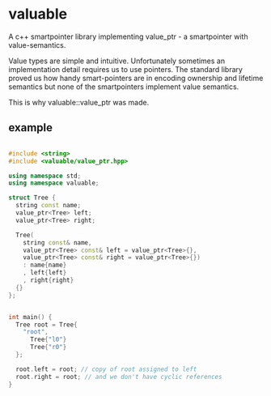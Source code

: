 # valuable
A c++ smartpointer library implementing value_ptr - a smartpointer with value-semantics.

Value types are simple and intuitive.
Unfortunately sometimes an implementation detail requires us to use pointers.
The standard library proved us how handy smart-pointers are in encoding ownership and lifetime semantics but none of the smartpointers implement value semantics.

This is why valuable::value_ptr was made.

## example

```c++

#include <string>
#include <valuable/value_ptr.hpp>

using namespace std;
using namespace valuable;

struct Tree {
  string const name;
  value_ptr<Tree> left;
  value_ptr<Tree> right;

  Tree(
    string const& name,
    value_ptr<Tree> const& left = value_ptr<Tree>{},
    value_ptr<Tree> const& right = value_ptr<Tree>{})
    : name{name}
    , left{left}
    , right{right}
  {}
};


int main() {
  Tree root = Tree{
    "root",
      Tree{"l0"}
      Tree{"r0"}
  };

  root.left = root; // copy of root assigned to left
  root.right = root; // and we don't have cyclic references
}

```
